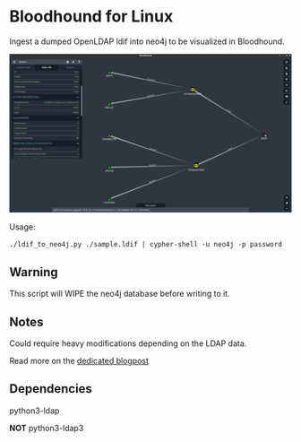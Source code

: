 Bloodhound for Linux
====================

Ingest a dumped OpenLDAP ldif into neo4j to be visualized in Bloodhound.

![view](/view.png)

Usage:
```
./ldif_to_neo4j.py ./sample.ldif | cypher-shell -u neo4j -p password
```

Warning
-------
This script will WIPE the neo4j database before writing to it.

Notes
-----
Could require heavy modifications depending on the LDAP data.

Read more on the [dedicated blogpost](https://www.errno.fr/BloodhoundForLinux.html)

Dependencies
------------
python3-ldap

****NOT**** python3-ldap3
